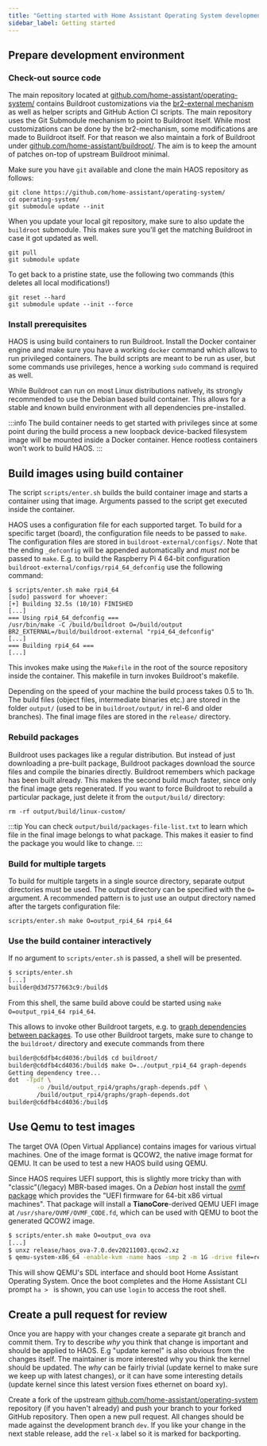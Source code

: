 ```yaml
---
title: "Getting started with Home Assistant Operating System development"
sidebar_label: Getting started
---
```


## Prepare development environment

### Check-out source code

The main repository located at [github.com/home-assistant/operating-system/](https://github.com/home-assistant/operating-system/) contains Buildroot customizations via the [br2-external mechanism](https://buildroot.org/downloads/manual/manual.html#outside-br-custom) as well as helper scripts and GitHub Action CI scripts. The main repository uses the Git Submodule mechanism to point to Buildroot itself. While most customizations can be done by the br2-mechanism, some modifications are made to Buildroot itself. For that reason we also maintain a fork of Buildroot under [github.com/home-assistant/buildroot/](https://github.com/home-assistant/buildroot/). The aim is to keep the amount of patches on-top of upstream Buildroot minimal.

Make sure you have `git` available and clone the main HAOS repository as follows:

```shell
git clone https://github.com/home-assistant/operating-system/
cd operating-system/
git submodule update --init
```

When you update your local git repository, make sure to also update the `buildroot` submodule. This makes sure you'll get the matching Buildroot in case it got updated as well.

```shell
git pull
git submodule update
```

To get back to a pristine state, use the following two commands (this deletes all local modifications!)

```shell
git reset --hard
git submodule update --init --force
```

### Install prerequisites

HAOS is using build containers to run Buildroot. Install the Docker container engine and make sure you have a working `docker` command which allows to run privileged containers. The build scripts are meant to be run as user, but some commands use privileges, hence a working `sudo` command is required as well.

While Buildroot can run on most Linux distributions natively, its strongly recommended to use the Debian based build container. This allows for a stable and known build environment with all dependencies pre-installed.

:::info
The build container needs to get started with privileges since at some point during the build process a new loopback device-backed filesystem image will be mounted inside a Docker container. Hence rootless containers won't work to build HAOS.
:::

## Build images using build container

The script `scripts/enter.sh` builds the build container image and starts a container using that image. Arguments passed to the script get executed inside the container.

HAOS uses a configuration file for each supported target. To build for a specific target (board), the configuration file needs to be passed to `make`. The configuration files are stored in `buildroot-external/configs/`. Note that the ending `_defconfig` will be appended automatically and *must not* be passed to `make`. E.g. to build the Raspberry Pi 4 64-bit configuration `buildroot-external/configs/rpi4_64_defconfig` use the following command:

```
$ scripts/enter.sh make rpi4_64
[sudo] password for whoever:
[+] Building 32.5s (10/10) FINISHED                                                                                                                                                                                                                     [...]
=== Using rpi4_64_defconfig ===
/usr/bin/make -C /build/buildroot O=/build/output BR2_EXTERNAL=/build/buildroot-external "rpi4_64_defconfig"
[...]
=== Building rpi4_64 ===
[...]
```

This invokes make using the `Makefile` in the root of the source repository inside the container. This makefile in turn invokes Buildroot's makefile.

Depending on the speed of your machine the build process takes 0.5 to 1h. The build files (object files, intermediate binaries etc.) are stored in the folder `output/` (used to be in `buildroot/output/` in rel-6 and older branches). The final image files are stored in the `release/` directory.

### Rebuild packages

Buildroot uses packages like a regular distribution. But instead of just downloading a pre-built package, Buildroot packages download the source files and compile the binaries directly. Buildroot remembers which package has been built already. This makes the second build much faster, since only the final image gets regenerated. If you want to force Buildroot to rebuild a particular package, just delete it from the `output/build/` directory:

```shell
rm -rf output/build/linux-custom/
```

:::tip
You can check `output/build/packages-file-list.txt` to learn which file in the final image belongs to what package. This makes it easier to find the package you would like to change.
:::

### Build for multiple targets

To build for multiple targets in a single source directory, separate output directories must be used. The output directory can be specified with the `O=` argument. A recommended pattern is to just use an output directory named after the targets configuration file:


```shell
scripts/enter.sh make O=output_rpi4_64 rpi4_64
```

### Use the build container interactively

If no argument to `scripts/enter.sh` is passed, a shell will be presented.

```bash
$ scripts/enter.sh
[...]
builder@d3d7577663c9:/build$
```

From this shell, the same build above could be started using `make O=output_rpi4_64 rpi4_64`.

This allows to invoke other Buildroot targets, e.g. to [graph dependencies between packages](https://buildroot.org/downloads/manual/manual.html#_graphing_the_dependencies_between_packages). To use other Buildroot targets, make sure to change to the `buildroot/` directory and execute commands from there

```bash
builder@c6dfb4cd4036:/build$ cd buildroot/
builder@c6dfb4cd4036:/build$ make O=../output_rpi4_64 graph-depends
Getting dependency tree...
dot  -Tpdf \
        -o /build/output_rpi4/graphs/graph-depends.pdf \
        /build/output_rpi4/graphs/graph-depends.dot
builder@c6dfb4cd4036:/build$
```

## Use Qemu to test images

The target OVA (Open Virtual Appliance) contains images for various virtual machines. One of the image format is QCOW2, the native image format for QEMU. It can be used to test a new HAOS build using QEMU.

Since HAOS requires UEFI support, this is slightly more tricky than with "classic"(/legacy) MBR-based images. On a *Debian* host install the [ovmf package](https://packages.debian.org/stable/ovmf) which provides the "UEFI firmware for 64-bit x86 virtual machines". That package will install a **TianoCore**-derived QEMU UEFI image at `/usr/share/OVMF/OVMF_CODE.fd`, which can be used with QEMU to boot the generated QCOW2 image.

```bash
$ scripts/enter.sh make O=output_ova ova
[...]
$ unxz release/haos_ova-7.0.dev20211003.qcow2.xz
$ qemu-system-x86_64 -enable-kvm -name haos -smp 2 -m 1G -drive file=release/haos_ova-7.0.dev20211003.qcow2,index=0,media=disk,if=virtio,format=qcow2 -drive file=/usr/share/ovmf/x64/OVMF_CODE.fd,if=pflash,format=raw,readonly=on
```

This will show QEMU's SDL interface and should boot Home Assistant Operating System. Once the boot completes and the Home Assistant CLI prompt `ha > ` is shown, you can use `login` to access the root shell.

## Create a pull request for review

Once you are happy with your changes create a separate git branch and commit them. Try to describe *why* you think that change is important and should be applied to HAOS. E.g "update kernel" is also obvious from the changes itself. The maintainer is more interested why you think the kernel should be updated. The *why* can be fairly trivial (update kernel to make sure we keep up with latest changes), or it can have some interesting details (update kernel since this latest version fixes ethernet on board xy).

Create a fork of the upstream [github.com/home-assistant/operating-system](https://github.com/home-assistant/operating-system) repository (if you haven't already) and push your branch to your forked GitHub repository. Then open a new pull request. All changes should be made against the development branch `dev`. If you like your change in the next stable release, add the `rel-x` label so it is marked for backporting.
